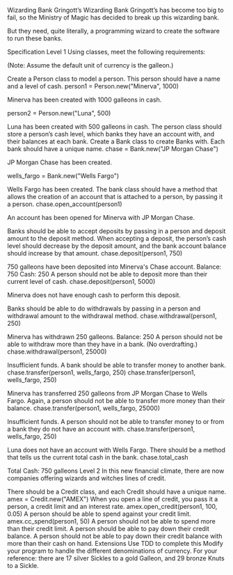 Wizarding Bank
Gringott’s Wizarding Bank
Gringott’s has become too big to fail, so the Ministry of Magic has decided to break up this wizarding bank.

But they need, quite literally, a programming wizard to create the software to run these banks.

Specification
Level 1
Using classes, meet the following requirements:

(Note: Assume the default unit of currency is the galleon.)

Create a Person class to model a person. This person should have a name and a level of cash.
person1 = Person.new("Minerva", 1000)

Minerva has been created with 1000 galleons in cash.

person2 = Person.new("Luna", 500)

Luna has been created with 500 galleons in cash.
The person class should store a person’s cash level, which banks they have an account with, and their balances at each bank.
Create a Bank class to create Banks with. Each bank should have a unique name.
chase = Bank.new("JP Morgan Chase")

JP Morgan Chase has been created.

wells_fargo = Bank.new("Wells Fargo")

Wells Fargo has been created.
The bank class should have a method that allows the creation of an account that is attached to a person, by passing it a person.
chase.open_account(person1)

An account has been opened for Minerva with JP Morgan Chase.

Banks should be able to accept deposits by passing in a person and deposit amount to the deposit method.
When accepting a deposit, the person’s cash level should decrease by the deposit amount, and the bank account balance should increase by that amount.
chase.deposit(person1, 750)

750 galleons have been deposited into Minerva's Chase account. Balance: 750 Cash: 250
A person should not be able to deposit more than their current level of cash.
chase.deposit(person1, 5000)

Minerva does not have enough cash to perform this deposit.

Banks should be able to do withdrawals by passing in a person and withdrawal amount to the withdrawal method.
chase.withdrawal(person1, 250)

Minerva has withdrawn 250 galleons. Balance: 250
A person should not be able to withdraw more than they have in a bank. (No overdrafting.)
chase.withdrawal(person1, 25000)

Insufficient funds.
A bank should be able to transfer money to another bank. chase.transfer(person1, wells_fargo, 250)
chase.transfer(person1, wells_fargo, 250)

Minerva has transferred 250 galleons from JP Morgan Chase to Wells Fargo.
Again, a person should not be able to transfer more money than their balance.
chase.transfer(person1, wells_fargo, 25000)

Insufficient funds.
A person should not be able to transfer money to or from a bank they do not have an account with.
chase.transfer(person1, wells_fargo, 250)

Luna does not have an account with Wells Fargo.
There should be a method that tells us the current total cash in the bank.
chase.total_cash

Total Cash: 750 galleons
Level 2
In this new financial climate, there are now companies offering wizards and witches lines of credit.

There should be a Credit class, and each Credit should have a unique name. amex = Credit.new("AMEX")
When you open a line of credit, you pass it a person, a credit limit and an interest rate. amex.open_credit(person1, 100, 0.05)
A person should be able to spend against your credit limit. amex.cc_spend(person1, 50)
A person should not be able to spend more than their credit limit.
A person should be able to pay down their credit balance.
A person should not be able to pay down their credit balance with more than their cash on hand.
Extensions
Use TDD to complete this
Modify your program to handle the different denominations of currency. For your reference: there are 17 silver Sickles to a gold Galleon, and 29 bronze Knuts to a Sickle.

